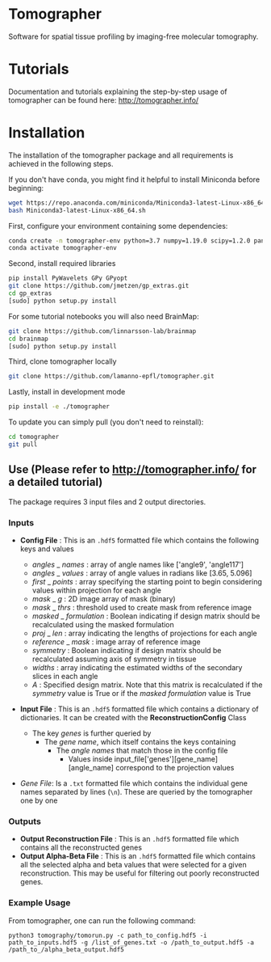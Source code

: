 # Tomographer
Software for spatial tissue profiling by imaging-free molecular tomography.

# Tutorials
Documentation and tutorials explaining the step-by-step usage of tomographer can be found here: http://tomographer.info/

# Installation

The installation of the tomographer package and all requirements is achieved in the following steps.

If you don't have conda, you might find it helpful to install Miniconda before beginning:
```bash
wget https://repo.anaconda.com/miniconda/Miniconda3-latest-Linux-x86_64.sh
bash Miniconda3-latest-Linux-x86_64.sh
```

First, configure your environment containing some dependencies:
```bash
conda create -n tomographer-env python=3.7 numpy=1.19.0 scipy=1.2.0 pandas=0.24.1 scikit-learn=0.20.2 scikit-image=0.14.2 matplotlib=3.0.2 --channel bioconda --channel conda-forge
conda activate tomographer-env
```

Second, install required libraries
```bash
pip install PyWavelets GPy GPyopt
git clone https://github.com/jmetzen/gp_extras.git
cd gp_extras
[sudo] python setup.py install
```

For some tutorial notebooks you will also need BrainMap:
```bash
git clone https://github.com/linnarsson-lab/brainmap
cd brainmap
[sudo] python setup.py install
```

Third, clone tomographer locally
```bash
git clone https://github.com/lamanno-epfl/tomographer.git
```

Lastly, install in development mode
```bash
pip install -e ./tomographer
```

To update you can simply pull (you don't need to reinstall): 
```bash
cd tomographer
git pull
```

## Use (Please refer to http://tomographer.info/ for a detailed tutorial)

The package requires 3 input files and 2 output directories.

### Inputs

- **Config File** : This is an `.hdf5` formatted file which contains the following keys and values
  - _angles_ _ _names_ : array of angle names like ['angle9', 'angle117']
  - _angles_ _ _values_ : array of angle values in radians like [3.65, 5.096]
  - _first_ _ _points_ : array specifying the starting point to begin considering values within projection for each angle
  - _mask_ _ _g_ : 2D image array of mask (binary)
  - _mask_ _ _thrs_ : threshold used to create mask from reference image
  - _masked_ _ _formulation_ : Boolean indicating if design matrix should be recalculated using the masked formulation
  - _proj_ _ _len_ : array indicating the lengths of projections for each angle
  - _reference_ _ _mask_ : image array of reference image
  - _symmetry_ : Boolean indicating if design matrix should be recalculated assuming axis of symmetry in tissue
  - _widths_ : array indicating the estimated widths of the secondary slices in each angle
  - _A_ : Specified design matrix. Note that this matrix is recalculated if the _symmetry_ value is True or if the _masked formulation_ value is True

- **Input File** : This is an `.hdf5` formatted file which contains a dictionary of dictionaries. It can be created with the **ReconstructionConfig** Class 
  - The key *genes* is further queried by
    - The *gene name*, which itself contains the keys containing
      - The *angle names* that match those in the config file
        - Values inside input_file['genes'][gene_name][angle_name] correspond to the projection values

- *Gene File*: Is a `.txt` formatted file which contains the individual gene names separated by lines (`\n`). These are queried by the tomographer one by one

### Outputs

- **Output Reconstruction File** : This is an `.hdf5` formatted file which contains all the reconstructed genes
- **Output Alpha-Beta File** : This is an `.hdf5` formatted file which contains all the selected alpha and beta values that were selected for a given reconstruction. This may be useful for filtering out poorly reconstructed genes.

### Example Usage

From tomographer, one can run the following command:

```python3 tomography/tomorun.py -c path_to_config.hdf5 -i path_to_inputs.hdf5 -g /list_of_genes.txt -o /path_to_output.hdf5 -a  /path_to_/alpha_beta_output.hdf5 ```
